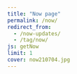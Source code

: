 ```yaml
---
title: "Now page"
permalink: /now/
redirect_from:
  - /now-updates/
  - /tag/now/
js: getNow
limit: 1
cover: now210704.jpg
---
```

